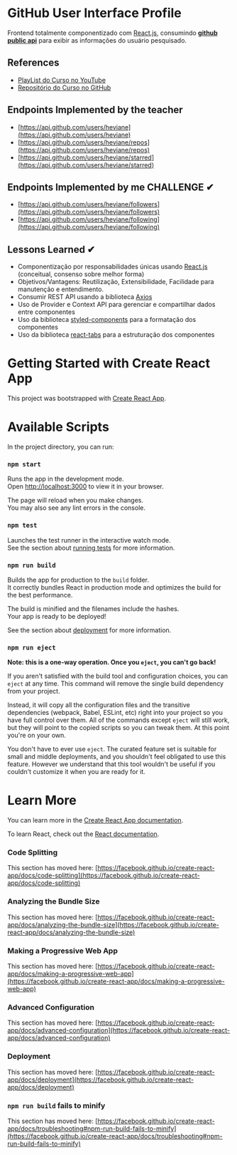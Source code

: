 # GitHub User Interface Profile 

Frontend totalmente componentizado com [React.js](https://reactjs.org), consumindo **[github public api](https://api.github.com)** para exibir as informações do usuário pesquisado.
## References
- [PlayList do Curso no YouTube](https://www.youtube.com/playlist?list=PLTv2Rbwcr_Cru7KIHcffE1Shg9X9Eix7a)
- [Repositório do Curso no GitHub](https://github.com/benits/github-api-interface)

## Endpoints Implemented by the teacher
- [https://api.github.com/users/heviane](https://api.github.com/users/heviane)
- [https://api.github.com/users/heviane/repos](https://api.github.com/users/heviane/repos)
- [https://api.github.com/users/heviane/starred](https://api.github.com/users/heviane/starred)

## Endpoints Implemented by me **CHALLENGE** ✔
* [https://api.github.com/users/heviane/followers](https://api.github.com/users/heviane/followers)
* [https://api.github.com/users/heviane/following](https://api.github.com/users/heviane/following)

## Lessons Learned ✔
- Componentização por responsabilidades únicas usando [React.js](https://reactjs.org) (conceitual, consenso sobre melhor forma)
- Objetivos/Vantagens: Reutilização, Extensibilidade, Facilidade para manutenção e entendimento.
- Consumir REST API usando a biblioteca [Axios](https://www.npmjs.com/package/axios)
- Uso de Provider e Context API para gerenciar e compartilhar dados entre componentes 
- Uso da biblioteca [styled-components](https://styled-components.com) para a formatação dos componentes
- Uso da biblioteca [react-tabs](https://www.npmjs.com/package/react-tabs) para a estruturação dos componentes

# Getting Started with Create React App

This project was bootstrapped with [Create React App](https://github.com/facebook/create-react-app).

# Available Scripts

In the project directory, you can run:
### `npm start`
Runs the app in the development mode.\
Open [http://localhost:3000](http://localhost:3000) to view it in your browser.

The page will reload when you make changes.\
You may also see any lint errors in the console.

### `npm test`
Launches the test runner in the interactive watch mode.\
See the section about [running tests](https://facebook.github.io/create-react-app/docs/running-tests) for more information.

### `npm run build`
Builds the app for production to the `build` folder.\
It correctly bundles React in production mode and optimizes the build for the best performance.

The build is minified and the filenames include the hashes.\
Your app is ready to be deployed!

See the section about [deployment](https://facebook.github.io/create-react-app/docs/deployment) for more information.

### `npm run eject`
**Note: this is a one-way operation. Once you `eject`, you can't go back!**

If you aren't satisfied with the build tool and configuration choices, you can `eject` at any time. This command will remove the single build dependency from your project.

Instead, it will copy all the configuration files and the transitive dependencies (webpack, Babel, ESLint, etc) right into your project so you have full control over them. All of the commands except `eject` will still work, but they will point to the copied scripts so you can tweak them. At this point you're on your own.

You don't have to ever use `eject`. The curated feature set is suitable for small and middle deployments, and you shouldn't feel obligated to use this feature. However we understand that this tool wouldn't be useful if you couldn't customize it when you are ready for it.

# Learn More

You can learn more in the [Create React App documentation](https://facebook.github.io/create-react-app/docs/getting-started).

To learn React, check out the [React documentation](https://reactjs.org/).

### Code Splitting

This section has moved here: [https://facebook.github.io/create-react-app/docs/code-splitting](https://facebook.github.io/create-react-app/docs/code-splitting)

### Analyzing the Bundle Size

This section has moved here: [https://facebook.github.io/create-react-app/docs/analyzing-the-bundle-size](https://facebook.github.io/create-react-app/docs/analyzing-the-bundle-size)

### Making a Progressive Web App

This section has moved here: [https://facebook.github.io/create-react-app/docs/making-a-progressive-web-app](https://facebook.github.io/create-react-app/docs/making-a-progressive-web-app)

### Advanced Configuration

This section has moved here: [https://facebook.github.io/create-react-app/docs/advanced-configuration](https://facebook.github.io/create-react-app/docs/advanced-configuration)

### Deployment

This section has moved here: [https://facebook.github.io/create-react-app/docs/deployment](https://facebook.github.io/create-react-app/docs/deployment)

### `npm run build` fails to minify

This section has moved here: [https://facebook.github.io/create-react-app/docs/troubleshooting#npm-run-build-fails-to-minify](https://facebook.github.io/create-react-app/docs/troubleshooting#npm-run-build-fails-to-minify)
